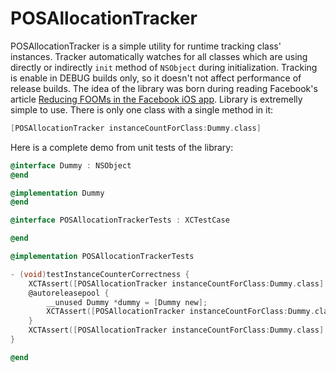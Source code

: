 POSAllocationTracker 
====================
POSAllocationTracker is a simple utility for runtime tracking class' instances.
Tracker automatically watches for all classes which are using directly or indirectly `init` method
of `NSObject` during initialization. Tracking is enable in DEBUG builds only, so it doesn't not affect
performance of release builds. The idea of the library was born during reading Facebook's article
[Reducing FOOMs in the Facebook iOS app](https://code.facebook.com/posts/1146930688654547/reducing-fooms-in-the-facebook-ios-app/).
Library is extremelly simple to use. There is only one class with a single method in it: 

```objective-c
[POSAllocationTracker instanceCountForClass:Dummy.class]
```

Here is a complete demo from unit tests of the library:

```objective-c
@interface Dummy : NSObject
@end

@implementation Dummy
@end

@interface POSAllocationTrackerTests : XCTestCase

@end

@implementation POSAllocationTrackerTests

- (void)testInstanceCounterCorrectness {
    XCTAssert([POSAllocationTracker instanceCountForClass:Dummy.class] == 0);
    @autoreleasepool {
        __unused Dummy *dummy = [Dummy new];
        XCTAssert([POSAllocationTracker instanceCountForClass:Dummy.class] == 1);
    }
    XCTAssert([POSAllocationTracker instanceCountForClass:Dummy.class] == 0);
}

@end
```
